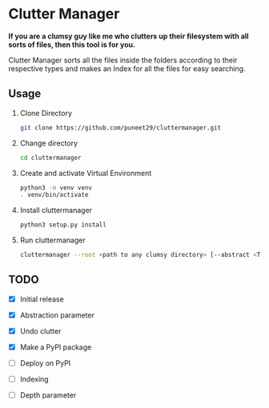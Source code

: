 # Clutter Manager

**If you are a clumsy guy like me who clutters up their filesystem with all sorts of files, then this tool is for you.**

Clutter Manager sorts all the files inside the folders according to their respective types and makes an Index for all the files for easy searching.

## Usage

1. Clone Directory

    ```bash
    git clone https://github.com/puneet29/cluttermanager.git
    ```

2. Change directory

    ```bash
    cd cluttermanager
    ```

3. Create and activate Virtual Environment

    ```bash
    python3 -m venv venv
    . venv/bin/activate
    ```

4. Install cluttermanager

    ```bash
    python3 setup.py install
    ```

5. Run cluttermanager

    ```bash
    cluttermanager --root <path to any clumsy directory> [--abstract <True/False>] [--undo]
    ```

## TODO

- [x] Initial release

- [x] Abstraction parameter

- [x] Undo clutter

- [x] Make a PyPI package

- [ ] Deploy on PyPI

- [ ] Indexing

- [ ] Depth parameter
